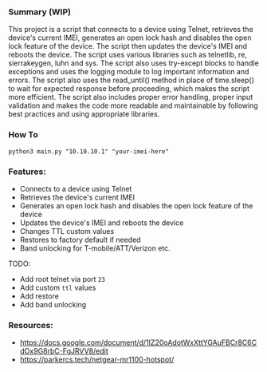 ### Summary (WIP)
This project is a script that connects to a device using Telnet, retrieves the device's current IMEI, generates an open lock hash and disables the open lock feature of the device. 
The script then updates the device's IMEI and reboots the device. The script uses various libraries such as telnetlib, re, sierrakeygen, luhn and sys. 
The script also uses try-except blocks to handle exceptions and uses the logging module to log important information and errors. The script also uses the read_until() method in place of time.sleep() to wait for expected response before proceeding, which makes the script more efficient. The script also includes proper error handling, proper input validation and makes the code more readable and maintainable by following best practices and using appropriate libraries.

### How To
`python3 main.py "10.10.10.1" "your-imei-here"`

### Features:
- Connects to a device using Telnet
- Retrieves the device's current IMEI
- Generates an open lock hash and disables the open lock feature of the device
- Updates the device's IMEI and reboots the device
- Changes TTL custom values
- Restores to factory default if needed
- Band unlocking for T-mobile/ATT/Verizon etc.




TODO:
- Add root telnet via port `23`
- Add custom `ttl` values
- Add restore
- Add band unlocking

### Resources:
- https://docs.google.com/document/d/1IZ20oAdotWxXttYGAuFBCr8C6CdOx9G8rbC-FgJRVV8/edit
- https://parkercs.tech/netgear-mr1100-hotspot/
